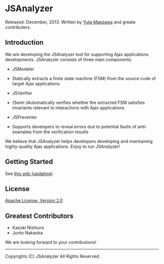 JSAnalyzer
==========
Released: December, 2013.
Written by [Yuta Maezawa](maezawa@nii.ac.jp) and greate contributers.

Introduction
----------
We are developing the JSAnalyzer tool for supporting Ajax applications developments.
JSAnalyzer consists of three main components:

* JSModeler
 - Statically extracts a finite state machine (FSM) from the source code of target Ajax applications
* JSVerifier
 - (Semi-)Automatically verifies whether the extracted FSM satisfies invariants relevant to interactions with Ajax applications
* JSPreventer
 - Supports developers to reveal errors due to potential faults of anti-examples from the verification results
 
We believe that JSAnalyzer helps developers developing and maintaining highly-quality Ajax applications.
Enjoy to run JSAnalyzer!

Getting Started
----------
See [this wiki (updating)](https://github.com/mzw/JSAnalyzer/wiki).

License
----------
[Apache License, Version 2.0](https://github.com/mzw/JSAnalyzer/blob/master/LICENSE)

Greatest Contributors
----------
* Kazuki Nishiura
* Junto Nakaoka

We are looking forward to your contributions!

___
Copyrights (C) JSAnalyzer All Rights Reserved.

